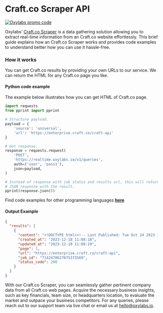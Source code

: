 # Craft.co Scraper API

[![Oxylabs promo code](https://user-images.githubusercontent.com/129506779/250792357-8289e25e-9c36-4dc0-a5e2-2706db797bb5.png)](https://oxylabs.go2cloud.org/aff_c?offer_id=7&aff_id=877&url_id=112)

Oxylabs’ [Craft.co Scraper](https://oxylabs.io/products/scraper-api/web/craftco?utm_source=github&utm_medium=repositories&utm_campaign=product) is a data gathering solution allowing you to extract real-time information from an Craft.co website effortlessly. This brief guide explains how an Craft.co Scraper works and provides code examples to understand better how you can use it hassle-free.

### How it works

You can get Craft.co results by providing your own URLs to our service. We can return the HTML for any Craft.co page you like.

#### Python code example

The example below illustrates how you can get HTML of Craft.co page.

```python
import requests
from pprint import pprint

# Structure payload.
payload = {
    'source': 'universal',
    'url': 'https://enterprise.craft.co/craft-api'
}

# Get response.
response = requests.request(
    'POST',
    'https://realtime.oxylabs.io/v1/queries',
    auth=('user', 'pass1'),
    json=payload,
)

# Instead of response with job status and results url, this will return the
# JSON response with the result.
pprint(response.json())
```
Find code examples for other programming languages [**here**](https://github.com/oxylabs/craft.co-scraper/tree/main/code%20examples)

#### Output Example
```json
{
  "results": [
    {
      "content": "<!DOCTYPE html><!-- Last Published: Tue Oct 24 2023 19:49:44 GMT+0000 (Coordinated Universal Time) - ... </html>",
      "created_at": "2023-12-18 11:08:18",
      "updated_at": "2023-12-18 11:08:19",
      "page": 1,
      "url": "https://enterprise.craft.co/craft-api",
      "job_id": "7142470627675373569",
      "status_code": 200
    }
  ]
}
```
With our Craft.co Scraper, you can seamlessly gather pertinent company data from all Craft.co web pages. Acquire the necessary business insights, such as key financials, team size, or headquarters location, to evaluate the market and outpace your business competitors. For any queries, please reach out to our support team via live chat or email us at hello@oxylabs.io.